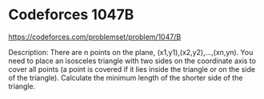 # Codeforces 1047B
https://codeforces.com/problemset/problem/1047/B

Description: 
There are n points on the plane, (x1,y1),(x2,y2),…,(xn,yn).
You need to place an isosceles triangle with two sides on the coordinate axis to cover all points (a point is covered if it lies inside the triangle or on the side of the triangle). 
Calculate the minimum length of the shorter side of the triangle.
